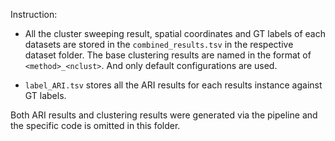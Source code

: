 Instruction:

* All the cluster sweeping result, spatial coordinates and GT labels of each datasets are stored in the `combined_results.tsv` in the respective dataset folder. The base clustering results are named in the format of `<method>_<nclust>`. And only default configurations are used.

* `label_ARI.tsv` stores all the ARI results for each results instance against GT labels. 

Both ARI results and clustering results were generated via the pipeline and the specific code is omitted in this folder. 

